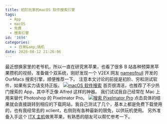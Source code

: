 ```yaml
---
title: 初阶玩家的macOS 软件搜索引擎
tags:
  - App
  - macOS
  - 免费
  - 搜索引擎
id: '1694'
categories:
  - - 日常&amp;搞机
date: 2020-08-12 21:26:06
---
```


最近想换家里的老爷机，所以一直在研究黑苹果，也看了很多 B 站各种预算黑苹果攒机的视频，准备做个双系统，刚好发现一个 V2EX 网友 [nameofnull](https://www.v2ex.com/member/nameofnull) 开发的 OurMacs 搜索引擎，顺便推荐一下。 注意本文讨论的前提是初阶、穷和测试软件，如果有实力请支持正版。 [![macOS 软件搜索](https://i.loli.net/2020/08/12/JXsa3Yx15gC7SOw.png)](https://i.loli.net/2020/08/12/JXsa3Yx15gC7SOw.png) 首页很清洁，也推荐了不少热门搜索的 App，其中不乏像 Alfred 这样的神器。 我们试试我自己经常在 Mac 上用来替代 Photoshop 的 Pixelmator Pro。 [![搜索 Pixelmator Pro](https://i.loli.net/2020/08/12/wQPpSeIDqYjH46F.png)](https://i.loli.net/2020/08/12/wQPpSeIDqYjH46F.png) 点击具体的结果就会直接跳转到相应的下载网站，我自己测试了几个，基本上都是免费下载使用的，也有我经常去的 xclient，右侧则有各种最新的限免，以供玩机使用。 另外准备入手这个 [ITX 主机](https://s.click.taobao.com/T5ROexu)做黑苹果，有熟悉的朋友可以帮忙参考一下。